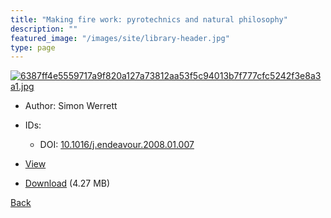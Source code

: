 ```yaml
---
title: "Making fire work: pyrotechnics and natural philosophy"
description: ""
featured_image: "/images/site/library-header.jpg"
type: page
---
```


<a href="https://drive.google.com/uc?export=view&id=1ad2i40aUNJBPeRKxp8roT5zHgzE59Sw4" target="_blank">![6387ff4e5559717a9f820a127a73812aa53f5c94013b7f777cfc5242f3e8a3a1.jpg](https://drive.google.com/uc?export=view&id=1MCqVLMpLMxYCNM5lYxposLiZ4ccfwq4a)</a>
* Author: Simon Werrett
* IDs:
  * DOI: <a href="https://dx.doi.org/10.1016/j.endeavour.2008.01.007" target="_blank">10.1016/j.endeavour.2008.01.007</a>
* <a href="https://drive.google.com/uc?export=view&id=1ad2i40aUNJBPeRKxp8roT5zHgzE59Sw4" target="_blank">View</a>

* [Download](https://drive.google.com/uc?export=download&id=1ad2i40aUNJBPeRKxp8roT5zHgzE59Sw4) (4.27 MB)

[Back](/library/)
